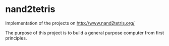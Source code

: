 nand2tetris
===========

Implementation of the projects on http://www.nand2tetris.org/

The purpose of this project is to build a general purpose computer from first principles.
